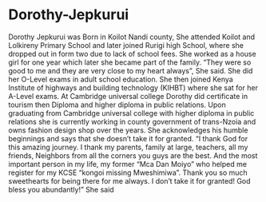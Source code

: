 # Dorothy-Jepkurui
Dorothy Jepkurui was Born in Koilot Nandi county, She attended Koilot and Lolkireny Primary School and later joined Rurigi high School, where she dropped out in form two due to lack of school fees. She worked as a house girl for one year which later she became part of the family. “They were so good to me and they are very close to my heart always”, She said. She did her O-Level exams in adult school education. She then joined Kenya Institute of highways and building technology (KIHBT) where she sat for her A-Level exams. At Cambridge universal college Dorothy did certificate in tourism then Diploma and higher diploma in public relations. Upon graduating from Cambridge universal college with higher diploma in public relations she is currently working in county government of trans-Nzoia and owns fashion design shop over the years. She acknowledges his humble beginnings and says that she doesn’t take it for granted. “I thank God for this amazing journey. I thank my parents, family at large, teachers, all my friends, Neighbors from all the corners you guys are the best. And the most important person in my life, my former “Mca Dan Moiyo” who helped me register for my KCSE “kongoi missing Mweshimiwa”. Thank you so much sweethearts for being there for me always. I don’t take it for granted! God bless you abundantly!” She said
